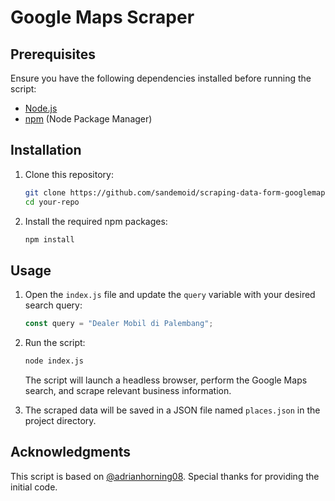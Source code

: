 # Google Maps Scraper

## Prerequisites

Ensure you have the following dependencies installed before running the script:

- [Node.js](https://nodejs.org/)
- [npm](https://www.npmjs.com/) (Node Package Manager)

## Installation

1. Clone this repository:

   ```bash
   git clone https://github.com/sandemoid/scraping-data-form-googlemaps
   cd your-repo
   ```

2. Install the required npm packages:

   ```bash
   npm install
   ```

## Usage

1. Open the `index.js` file and update the `query` variable with your desired search query:

   ```javascript
   const query = "Dealer Mobil di Palembang";
   ```

2. Run the script:

   ```bash
   node index.js
   ```

   The script will launch a headless browser, perform the Google Maps search, and scrape relevant business information.

3. The scraped data will be saved in a JSON file named `places.json` in the project directory.

## Acknowledgments

This script is based on [@adrianhorning08](https://gist.github.com/adrianhorning08/dd72c19670b488ac5b42ec292a6d158a). Special thanks for providing the initial code.
